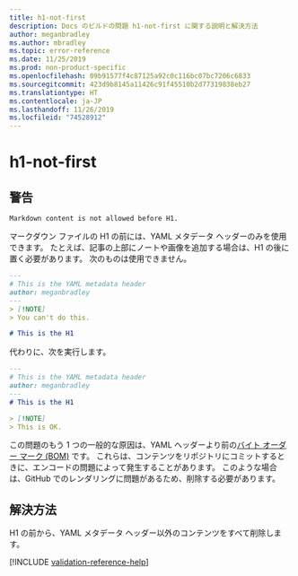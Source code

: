 ```yaml
---
title: h1-not-first
description: Docs のビルドの問題 h1-not-first に関する説明と解決方法
author: meganbradley
ms.author: mbradley
ms.topic: error-reference
ms.date: 11/25/2019
ms.prod: non-product-specific
ms.openlocfilehash: 09b91577f4c87125a92c0c116bc07bc7206c6833
ms.sourcegitcommit: 423d9b8145a11426c91f45510b2d77319838eb27
ms.translationtype: HT
ms.contentlocale: ja-JP
ms.lasthandoff: 11/26/2019
ms.locfileid: "74528912"
---
```

# <a name="h1-not-first"></a>h1-not-first

## <a name="warning"></a>警告

`Markdown content is not allowed before H1.`

マークダウン ファイルの H1 の前には、YAML メタデータ ヘッダーのみを使用できます。 たとえば、記事の上部にノートや画像を追加する場合は、H1 の後に置く必要があります。 次のものは使用できません。

```markdown
---
# This is the YAML metadata header
author: meganbradley
---
> [!NOTE]
> You can't do this.

# This is the H1
```

代わりに、次を実行します。

```markdown
---
# This is the YAML metadata header
author: meganbradley
---
# This is the H1

> [!NOTE]
> This is OK.
```

この問題のもう 1 つの一般的な原因は、YAML ヘッダーより前の[バイト オーダー マーク (BOM)](http://www.websina.com/bugzero/kb/unicode-bom.html) です。 これらは、コンテンツをリポジトリにコミットするときに、エンコードの問題によって発生することがあります。 このような場合は、GitHub でのレンダリングに問題があるため、削除する必要があります。

## <a name="resolution"></a>解決方法

H1 の前から、YAML メタデータ ヘッダー以外のコンテンツをすべて削除します。

<!--make sure to add this file to your includes folder and verify the path-->
[!INCLUDE [validation-reference-help](includes/validation-reference-help.md)]
